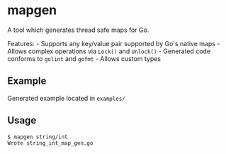 # mapgen

A tool which generates thread safe maps for Go.

Features: 
    - Supports any key/value pair supported by Go's native maps
    - Allows complex operations via `Lock()` and `Unlock()`
    - Generated code conforms to `golint` and `gofmt`
    - Allows custom types

## Example
Generated example located in `examples/`

## Usage

```bash
$ mapgen string/int
Wrote string_int_map_gen.go
```